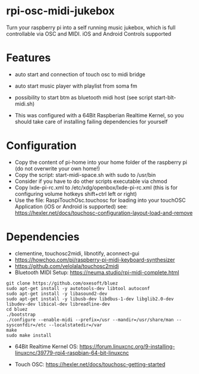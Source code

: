 # rpi-osc-midi-jukebox
Turn your raspberry pi into a self running music jukebox, which is full controllable via OSC and MIDI. iOS and Android Controls supported 

# Features 
- auto start and connection of touch osc to midi bridge
- auto start music player with playlist from soma fm
- possibility to start btm as bluetooth midi host (see script start-blt-midi.sh)

- This was configured with a 64Bit Raspberian Realtime Kernel, so you should take care of installing failing dependencies for yourself

# Configuration
- Copy the content of pi-home into your home folder of the raspberry pi (do not overwrite your own home!)
- Copy the script: start-midi-space.sh with sudo to /usr/bin
- Consider if you have to do other scripts executable via chmod 
- Copy lxde-pi-rc.xml to /etc/xdg/openbox/lxde-pi-rc.xml (this is for configuring volume hotkeys shift+ctrl left or right)
- Use the file: RaspiTouchOsc.touchosc for loading into your touchOSC Application (iOS or Android is supported) see: https://hexler.net/docs/touchosc-configuration-layout-load-and-remove

# Dependencies
- clementine, touchosc2midi, libnotify, aconnect-gui
- https://howchoo.com/pi/raspberry-pi-midi-keyboard-synthesizer
- https://github.com/velolala/touchosc2midi
- Bluetooth MIDI Setup: https://neuma.studio/rpi-midi-complete.html

``` 
git clone https://github.com/oxesoft/bluez
sudo apt-get install -y autotools-dev libtool autoconf
sudo apt-get install -y libasound2-dev
sudo apt-get install -y libusb-dev libdbus-1-dev libglib2.0-dev libudev-dev libical-dev libreadline-dev
cd bluez
./bootstrap
./configure --enable-midi --prefix=/usr --mandir=/usr/share/man --sysconfdir=/etc --localstatedir=/var
make
sudo make install 
``` 

- 64Bit Realtime Kernel OS: https://forum.linuxcnc.org/9-installing-linuxcnc/39779-rpi4-raspbian-64-bit-linuxcnc

- Touch OSC: https://hexler.net/docs/touchosc-getting-started